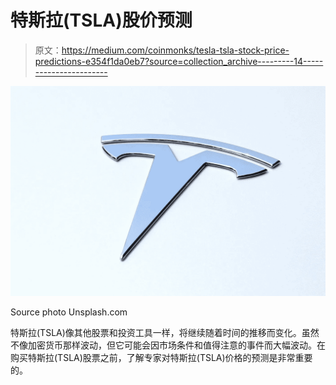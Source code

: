 # 特斯拉(TSLA)股价预测

> 原文：<https://medium.com/coinmonks/tesla-tsla-stock-price-predictions-e354f1da0eb7?source=collection_archive---------14----------------------->

![](img/8e6de4ce92acbd8e5379aac3a2539b2f.png)

Source photo Unsplash.com

特斯拉(TSLA)像其他股票和投资工具一样，将继续随着时间的推移而变化。虽然不像加密货币那样波动，但它可能会因市场条件和值得注意的事件而大幅波动。在购买特斯拉(TSLA)股票之前，了解专家对特斯拉(TSLA)价格的预测是非常重要的。